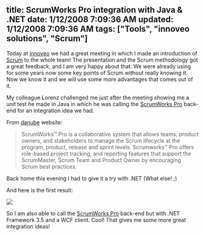title: ScrumWorks Pro integration with Java &amp; .NET
date: 1/12/2008 7:09:36 AM
updated: 1/12/2008 7:09:36 AM
tags: ["Tools", "innoveo solutions", "Scrum"]
---
Today at [innoveo](http://www.innoveo.com/) we had a great meeting in which I made an introduction of [Scrum](http://en.wikipedia.org/wiki/Scrum_(development)) to the whole team! The presentation and the Scrum methodology got a great feedback, and I am very happy about that. We were already using for some years now some key points of Scrum without really knowing it. Now we know it and we will use some more advantages that comes out of it.

My colleague Lorenz challenged me just after the meeting showing me a unit test he made in Java in which he was calling the [ScrumWorks Pro](http://www.danube.com/scrumworks/pro) back-end for an integration idea we had. 

From [danube](http://www.danube.com) website:

> ScrumWorks™ Pro is a collaborative system that allows teams, product owners, and stakeholders to manage the Scrum lifecycle at the program, product, release and sprint levels. Scrumworks™ Pro offers role-based project tracking, and reporting features that support the ScrumMaster, Scrum Team and Product Owner by encouraging Scrum best practices.

Back home this evening I had to give it a try with .NET (What else! ;)

And here is the first result:

![](http://farm3.static.flickr.com/2252/2183454095_26c562ce99_o.jpg)

So I am also able to call the [ScrumWorks Pro](http://www.danube.com/scrumworks/pro) back-end but with .NET Framework 3.5 and a WCF client. Cool! That gives me some more great integration ideas!
